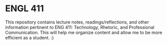 # ENGL 411
This repository contains lecture notes, readings/reflections, and other information pertinent to ENG 411: Technology, Rhetoric, and Professional Communication. This will help me organize content and allow me to be more efficient as a student. :)
